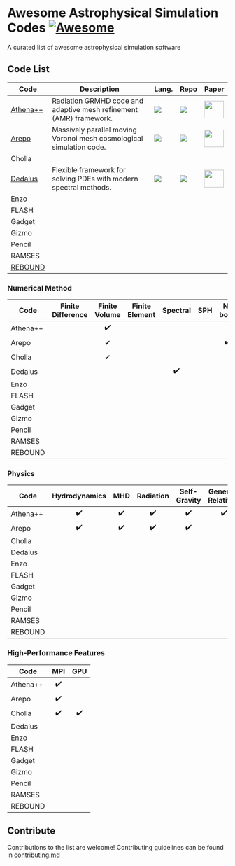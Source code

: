 # Awesome Astrophysical Simulation Codes [![Awesome](https://awesome.re/badge.svg)](https://awesome.re)
A curated list of awesome astrophysical simulation software

## Code List

| Code      | Description | Lang. | Repo | Paper |
| --------- | ----------- | ----- |----- | ----- |
| [Athena++](https://www.athena-astro.app/) | Radiation GRMHD code and adaptive mesh refinement (AMR) framework. | [![](https://skillicons.dev/icons?i=cpp)](http://www.cplusplus.com/)   | [![](https://skillicons.dev/icons?i=github)](https://github.com/PrincetonUniversity/athena) | [<img src="https://ui.adsabs.harvard.edu/styles/img/transparent_logo.svg" width="45" height="40">](https://ui.adsabs.harvard.edu/abs/2020ApJS..249....4S/abstract)  |
| [Arepo](https://arepo-code.org/) | Massively parallel moving Voronoi mesh cosmological simulation code. | [![](https://skillicons.dev/icons?i=c)](https://www.cprogramming.com/) | [![](https://skillicons.dev/icons?i=gitlab)](https://gitlab.mpcdf.mpg.de/vrs/arepo) | [<img src="https://ui.adsabs.harvard.edu/styles/img/transparent_logo.svg" width="45" height="40">](https://ui.adsabs.harvard.edu/abs/2010MNRAS.401..791S/abstract) |
| Cholla    |  |  |  |  |
| [Dedalus](https://dedalus-project.org/) | Flexible framework for solving PDEs with modern spectral methods. | [![](https://skillicons.dev/icons?i=python)](https://www.python.org/) | [![](https://skillicons.dev/icons?i=github)](https://github.com/DedalusProject/dedalus) | [<img src="https://ui.adsabs.harvard.edu/styles/img/transparent_logo.svg" width="45" height="40">](https://ui.adsabs.harvard.edu/abs/2020PhRvR...2b3068B/abstract)  |
| Enzo      |  |  |  |  |
| FLASH     |  |  |  |  |
| Gadget    |  |  |  |  |
| Gizmo     |  |  |  |  |
| Pencil    |  |  |  |  |
| RAMSES    |  |  |  |  |
| [REBOUND](https://rebound.readthedocs.io/en/latest/)   |  |  |  |  |

### Numerical Method

| Code      | Finite Difference | Finite Volume | Finite Element | Spectral | SPH | N-body | Eulerian | ALE | Lagrangian |
| --------- | :---------------: | :-----------: | :------------: | :------: | :-: | :----: | :------: | :-: | :--------: |
| Athena++  |                   | ✔️             |                |          |     |        | ✔️        |     |            |
| Arepo     |                   | ✔             |                |          |     | ✔️      |          | ✔️   |            |
| Cholla    |                   | ✔             |                |          |     |        | ✔️        |     |            |
| Dedalus   |                   |               |                | ✔️        |     |        | ✔️        |     |            |
| Enzo      |                   |               |                |          |     |        |          |     |            |
| FLASH     |                   |               |                |          |     |        |          |     |            |
| Gadget    |                   |               |                |          |     |        |          |     |            |
| Gizmo     |                   |               |                |          |     |        |          |     |            |
| Pencil    |                   |               |                |          |     |        |          |     |            |
| RAMSES    |                   |               |                |          |     |        |          |     |            |
| REBOUND   |                   |               |                |          |     |        |          |     |            |



### Physics

| Code      | Hydrodynamics | MHD | Radiation | Self-Gravity | General-Relativity |
| --------- | :-----------: | :-: |:--------: | :----------: | :----------------: |
| Athena++  | ✔️             | ✔️   | ✔️         | ✔️            | ✔️                  |
| Arepo     | ✔️             | ✔️   | ✔️         | ✔️            |                    |
| Cholla    |               |     |           |              |                    |
| Dedalus   |               |     |           |              |                    |
| Enzo      |               |     |           |              |                    |
| FLASH     |               |     |           |              |                    |
| Gadget    |               |     |           |              |                    |
| Gizmo     |               |     |           |              |                    |
| Pencil    |               |     |           |              |                    |
| RAMSES    |               |     |           |              |                    |
| REBOUND   |               |     |           |              |                    |

### High-Performance Features

| Code      | MPI | GPU |
| --------- | :-: | :-: |
| Athena++  | ✔️   |     | 
| Arepo     | ✔️   |     | 
| Cholla    | ✔️   | ✔️   |
| Dedalus   |     |     | 
| Enzo      |     |     | 
| FLASH     |     |     | 
| Gadget    |     |     | 
| Gizmo     |     |     | 
| Pencil    |     |     | 
| RAMSES    |     |     | 
| REBOUND   |     |     |

## Contribute

Contributions to the list are welcome! Contributing guidelines can be found in [contributing.md](contributing.md) 

<!---
[![My Skills](https://skillicons.dev/icons?i=python)](https://skillicons.dev)
[![made-with-cpp](https://img.shields.io/badge/Made%20with-C++-1f425f.svg)](http://www.cplusplus.com/)
[![License](https://img.shields.io/badge/License-BSD%203--Clause-blue.svg)](https://opensource.org/licenses/BSD-3-Clause)
[![DOI](https://zenodo.org/badge/DOI/10.3847/1538-4365/ab929b.svg)](https://iopscience.iop.org/article/10.3847/1538-4365/ab929b)
-->
